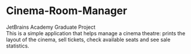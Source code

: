 # Cinema-Room-Manager
JetBrains Academy Graduate Project <br />
This is a simple application that helps manage a cinema theatre: 
prints the layout of the cinema, 
sell tickets, 
check available seats and
see sale statistics. 
